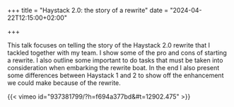 +++
title = "Haystack 2.0: the story of a rewrite"
date = "2024-04-22T12:15:00+02:00"

+++

This talk focuses on telling the story of the Haystack 2.0 rewrite that I tackled together with my team. I show some of the pro and cons of starting a rewrite. I also outline some important to do tasks that must be taken into consideration when embarking the rewrite boat. In the end I also present some differences between Haystack 1 and 2 to show off the enhancement we could make because of the rewrite.

{{< vimeo id="937381799/?h=f694a377bd&#t=12902.475" >}}
